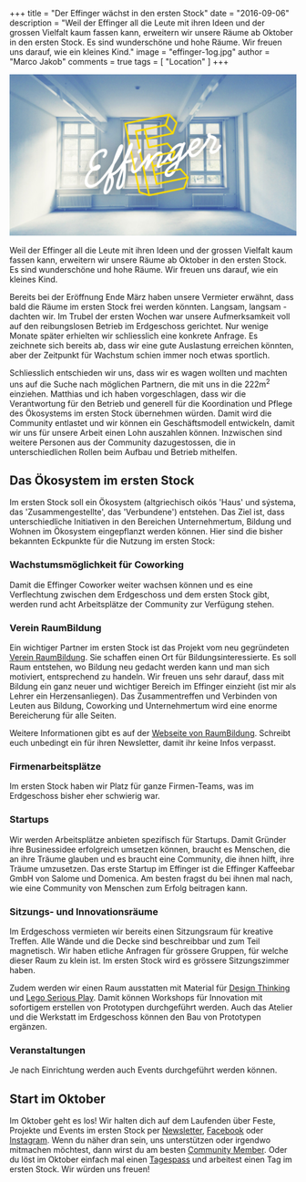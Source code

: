 +++
title = "Der Effinger wächst in den ersten Stock"
date = "2016-09-06"
description = "Weil der Effinger all die Leute mit ihren Ideen und der grossen Vielfalt kaum fassen kann, erweitern wir unsere Räume ab Oktober in den ersten Stock. Es sind wunderschöne und hohe Räume. Wir freuen uns darauf, wie ein kleines Kind."
image = "effinger-1og.jpg"
author = "Marco Jakob"
comments = true
tags = [ "Location" ]
+++

![Effinger Erster Stock](effinger-1og.jpg)

<div class="lead">
  Weil der Effinger all die Leute mit ihren Ideen und der grossen Vielfalt kaum fassen kann, erweitern wir unsere Räume ab Oktober in den ersten Stock. Es sind wunderschöne und hohe Räume. Wir freuen uns darauf, wie ein kleines Kind.
</div>

Bereits bei der Eröffnung Ende März haben unsere Vermieter erwähnt, dass bald die Räume im ersten Stock frei werden könnten. Langsam, langsam - dachten wir. Im Trubel der ersten Wochen war unsere Aufmerksamkeit voll auf den reibungslosen Betrieb im Erdgeschoss gerichtet. Nur wenige Monate später erhielten wir schliesslich eine konkrete Anfrage. Es zeichnete sich bereits ab, dass wir eine gute Auslastung erreichen könnten, aber der Zeitpunkt für Wachstum schien immer noch etwas sportlich.

Schliesslich entschieden wir uns, dass wir es wagen wollten und machten uns auf die Suche nach möglichen Partnern, die mit uns in die 222m<sup>2</sup> einziehen. Matthias und ich haben vorgeschlagen, dass wir die Verantwortung für den Betrieb und generell für die Koordination und Pflege des Ökosystems im ersten Stock übernehmen würden. Damit wird die Community entlastet und wir können ein Geschäftsmodell entwickeln, damit wir uns für unsere Arbeit einen Lohn auszahlen können. Inzwischen sind weitere Personen aus der Community dazugestossen, die in unterschiedlichen Rollen beim Aufbau und Betrieb mithelfen.


## Das Ökosystem im ersten Stock

Im ersten Stock soll ein Ökosystem (altgriechisch oikós 'Haus' und sýstema, das 'Zusammengestellte', das 'Verbundene') entstehen. Das Ziel ist, dass unterschiedliche Initiativen in den Bereichen Unternehmertum, Bildung und Wohnen im Ökosystem eingepflanzt werden können. Hier sind die bisher bekannten Eckpunkte für die Nutzung im ersten Stock:


### Wachstumsmöglichkeit für Coworking

Damit die Effinger Coworker weiter wachsen können und es eine Verflechtung zwischen dem Erdgeschoss und dem ersten Stock gibt, werden rund acht Arbeitsplätze der Community zur Verfügung stehen.


### Verein RaumBildung

Ein wichtiger Partner im ersten Stock ist das Projekt vom neu gegründeten [Verein RaumBildung](http://www.raumbildung.ch/). Sie schaffen einen Ort für Bildungsinteressierte. Es soll Raum entstehen, wo Bildung neu gedacht werden kann und man sich motiviert, entsprechend zu handeln. Wir freuen uns sehr darauf, dass mit Bildung ein ganz neuer und wichtiger Bereich im Effinger einzieht (ist mir als Lehrer ein Herzensanliegen). Das Zusammentreffen und Verbinden von Leuten aus Bildung, Coworking und Unternehmertum wird eine enorme Bereicherung für alle Seiten.

Weitere Informationen gibt es auf der [Webseite von RaumBildung](http://www.raumbildung.ch/). Schreibt euch unbedingt ein für ihren Newsletter, damit ihr keine Infos verpasst.


### Firmenarbeitsplätze

Im ersten Stock haben wir Platz für ganze Firmen-Teams, was im Erdgeschoss bisher eher schwierig war.


### Startups

Wir werden Arbeitsplätze anbieten spezifisch für Startups. Damit Gründer ihre Businessidee erfolgreich umsetzen können, braucht es Menschen, die an ihre Träume glauben und es braucht eine Community, die ihnen hilft, ihre Träume umzusetzen. Das erste Startup im Effinger ist die Effinger Kaffeebar GmbH von Salome und Domenica. Am besten fragst du bei ihnen mal nach, wie eine Community von Menschen zum Erfolg beitragen kann.


### Sitzungs- und Innovationsräume

Im Erdgeschoss vermieten wir bereits einen Sitzungsraum für kreative Treffen. Alle Wände und die Decke sind beschreibbar und zum Teil magnetisch. Wir haben etliche Anfragen für grössere Gruppen, für welche dieser Raum zu klein ist. Im ersten Stock wird es grössere Sitzungszimmer haben.

Zudem werden wir einen Raum ausstatten mit Material für [Design Thinking](https://de.wikipedia.org/wiki/Design_Thinking) und [Lego Serious Play](https://de.wikipedia.org/wiki/Lego_Serious_Play). Damit können Workshops für Innovation mit sofortigem erstellen von Prototypen durchgeführt werden. Auch das Atelier und die Werkstatt im Erdgeschoss können den Bau von Prototypen ergänzen.


### Veranstaltungen

Je nach Einrichtung werden auch Events durchgeführt werden können.


## Start im Oktober

Im Oktober geht es los! Wir halten dich auf dem Laufenden über Feste, Projekte und Events im ersten Stock per [Newsletter](http://eepurl.com/bw3j3H), [Facebook](https://www.facebook.com/effingerbern) oder [Instagram](https://www.instagram.com/effingerbern/). Wenn du näher dran sein, uns unterstützen oder irgendwo mitmachen möchtest, dann wirst du am besten [Community Member](/ueber/#community). Oder du löst im Oktober einfach mal einen [Tagespass](/coworking/#preise) und arbeitest einen Tag im ersten Stock. Wir würden uns freuen!
